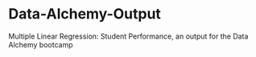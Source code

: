 # Data-Alchemy-Output
Multiple Linear Regression: Student Performance,  an output for the Data Alchemy bootcamp


